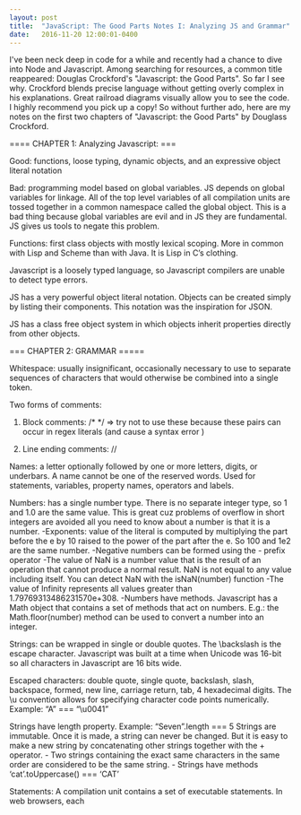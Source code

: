 ```yaml
---
layout: post
title:  "JavaScript: The Good Parts Notes I: Analyzing JS and Grammar"
date:   2016-11-20 12:00:01-0400
---
```


I've been neck deep in code for a while and recently had a chance to dive into Node and Javascript. Among searching for resources, a common title reappeared: Douglas Crockford's "Javascript: the Good Parts". So far I see why. Crockford blends precise language without getting overly complex in his explanations. Great railroad diagrams visually allow you to see the code. I highly recommend you pick up a copy! So without further ado, here are my notes on the first two chapters of "Javascript: the Good Parts" by Douglass Crockford.

 ==== CHAPTER 1: Analyzing Javascript: ===

Good: functions, loose typing, dynamic objects, and an expressive object literal notation

Bad: programming model based on global variables. JS depends on global variables for linkage. All of the top level variables of all compilation units are tossed together in a common namespace called the global object. This is a bad thing because global variables are evil and in JS they are fundamental. JS gives us tools to negate this problem.

Functions: first class objects with mostly lexical scoping. More in common with Lisp and Scheme than with Java. It is Lisp in C’s clothing.

Javascript is a loosely typed language, so Javascript compilers are unable to detect type errors. 

JS has a very powerful object literal notation. Objects can be created simply by listing their components. This notation was the inspiration for JSON.

JS has a class free object system in which objects inherit properties directly from other objects.

=== CHAPTER 2: GRAMMAR =====

Whitespace: usually insignificant, occasionally necessary to use to separate sequences of characters that would otherwise be combined into a single token. 

Two forms of comments:
1. Block comments: /* */
	=> try not to use these because these pairs can occur in regex literals (and cause a syntax error )

2. Line ending comments: // 

Names: a letter optionally followed by one or more letters, digits, or underbars. A name cannot be one of the reserved words. Used for statements, variables, property names, operators and labels.

Numbers: has a single number type. There is no separate integer type, so 1 and 1.0 are the same value. This is great cuz problems of overflow in short integers are avoided all you need to know about a number is that it is a number.
	-Exponents: value of the literal is computed by multiplying the part before the e by 10 raised to the power of the part after the e. So 100 and 1e2 are the same number.
	-Negative numbers can be formed using the - prefix operator
	-The value of NaN is a number value that is the result of an operation that cannot produce a normal result. NaN is not equal to any value including itself. You can detect NaN with the isNaN(number) function
	-The value of Infinity represents all values greater than 1.79769313486231570e+308. 
	-Numbers have methods. Javascript has a Math object that contains a set of methods that act on numbers. E.g.: the Math.floor(number) method can be used to convert a number into an integer.

Strings: can be wrapped in single or double quotes. The \backslash is the escape character. Javascript was built at a time when Unicode was 16-bit so all characters in Javascript are 16 bits wide. 

Escaped characters: double quote, single quote, backslash, slash, backspace, formed, new line, carriage return, tab, 4 hexadecimal digits. The \u convention allows for specifying character code points numerically. Example: “A” === “\u0041”

Strings have length property. Example: “Seven”.length === 5
Strings are immutable. Once it is made, a string can never be changed. But it is easy to make a new string by concatenating other strings together with the + operator.
	- Two strings containing the exact same characters in the same order are considered to be the same string.
	- Strings have methods ‘cat’.toUppercase() === ‘CAT’

Statements:
	A compilation unit contains a set of executable statements. In web browsers, each <script> tag delivers a compilation unit that is compiled and immediately executed. Lacking a linker, Javascript throws them all together in a common global namespace.

When used inside a function, the var statement defines the functions private variables.

The switch, while, for, and do statements are allowed to have an optional label prefix that interacts with the break statement.

Statements can be an expression statement, disruptive statement, or try statement.

Statements are executed from top to bottom. The sequence of execution can be altered by the conditional statements (if and switch), by the looping statements (while, for and do), by the disruptive statements (break, return, and throw), and by function invocation.

A block is a set of statements wrapped in curly braces. Blocks don’t create a new scope so variables should be defined at the top of the function not in blocks.

Falsey values: false, null, undefined, the empty string ‘’, the number 0, the number NaN
Truthey: all other values (including the string ‘false’)


Switch Statement: performs a multiway branch. It compares the expression for equality with all of the specified cases. The expression can produce a number or string. When an exact match is found, the statements of the matching case clause are executed. If there is no match, the optional default statements are executed.
	- A case clause contains one or more case expressions. The case expressions need not be constants. The statements following a clause should be a disruptive statement to prevent fall through into the next case. The break statement can be used to exit from a switch.

	var text;
	var fruits = document.getElementById("myInput").value;

	switch(fruits) {
	    case "Banana":
	        text = "Banana is good!";
	        break;
	    case "Orange":
	        text = "I am not a fan of orange.";
	        break;
	    case "Apple":
	        text = "How you like them apples?";
	        break;
	    default:
	        text = "I have never heard of that fruit...";
	}

A while statement performs a simple loop. If the expression is falsey, then the loop will break. While the expression is truthey, the block will be executed.

The for statement has 3 optional clauses:
	1. initialization: initializes the loop variable
	2. condition: tests loop the variable against a completion criterion. if condition is omitted, the condition of true is assumed. if condition is false, the loop breaks.
	3. increment: loop increments if the block is executed and loop repeats with the condition

	for (var i = 0; i < array.length; i++) {
		array.push(“hi”) // “hi” is added for every item of in the array
	}


The other “for in” loop enumerates the property names (or keys) of an object. On each iteration, another property name string from the object is assigned to the variable. 
	- usually necessary to test object.hasOwnProperty(variable) to determine whether the property name is truly a member of the object or was found instead of the prototype chain:
	for (myVar in obj){
		if (obj.hasOwnProperty(myvar)){
			…
		}
	}


The do statement: similar to while statement except the expression is tested after the block is executed instead of before . That means the block will always be executed at least once.
	=> do {block} while (expression);

The try statement: executes a block and catches any exceptions that were thrown by the block. The catch clause defines a new variable that will receive the exception.
	=> try {block} catch (variable name) {block}

The throw statement raises an exception. If the throw statement is in a try block, then control goes to the catch clause. Otherwise, the function invocation is abandoned and control goes to the catch clause of the try in the calling function.
	
The expression is usually an object literal containing a name property and a message property. The catcher of the exception can use that information to determine what to do.
	 => throw (expression);

The return statement causes the early return from a function. It can also specify the value to be returned. If a return is not specified, then the return value will be undefined. JS does not allow a line end between the return and the expression.
	=> return (expression);

The break statement causes the exit from the loop statement or a switch statement. It can optionally have a label that will cause an exit from the labeled statement. JS does not allow a line end between the break and the label.

An expression statement can either assign values to one or more variables or members, invoke a method, delete a property from an object. The = operation is used for assignment

The simplest expressions are:
	- a literal values (string or number), 
	- invocation expressions preceded by new
	- a refinement expression preceded by delete, 
	- expression wrapped in parentheses
	- an expression preceded by a prefix operator
	- an expression followed by: an infix operator
	- another expression, the ? ternary operator followed by another expression, then by :, and then by yet another expression, 
	-an invocation
	- a refinement.

Operators: Here is the order of precedence from highest to lowest. (higher means they bind the tightest… parentheses can be used to alter the normal precedence):

Highest Precedence:
. [ ] ( ) … refinement and invocation
delete new typeof _ - ! … unary operators
* / % … multiplication, division, modulo
+ -  … add/concat, subtract
 >= <= > < … inequality
=== !=== … equality
&& … logical and
|| … logical or
? : … ternary
Lowest Precedence

Typeof: produces values like ’number’, ‘string’, boolean, undefined, function, object. If the operand is an array or null, the the result is object

The / operator can produce a noninteger even if both operands are integers.

A refinement is used to specify a property or element of an object or array. 

Object literals: notations for specifying new objects. The names of the properties can be specified as names or as strings. The names are treated as literal names, not variable names (so the names of the properties of the object must be known at compile time). the values of the properties are expressions.
	=> { objectName : expression }

Array literals: specify new arrays
	=> [ element, element2 ]

Function literals: defines a function value. It can have an optional name that it can use to call itself recursively. It can specify a list of parameters that will act as variables initialized by the invocation arguments. The body of the function includes variable definitions and statements.



